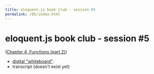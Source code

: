 ```yaml
---
title: eloquent.js book club - session #5
permalink: /05/index.html
---
```


# eloquent.js book club - session #5

([Chapter 4, Functions (part 2)](http://eloquentjavascript.net/03_functions.html))

- [digital "whiteboard"](http://pad.papill0n.org/p/eloquentjs?noColors=true&useMonospaceFont=true).
- transcript (doesn't exist yet)

